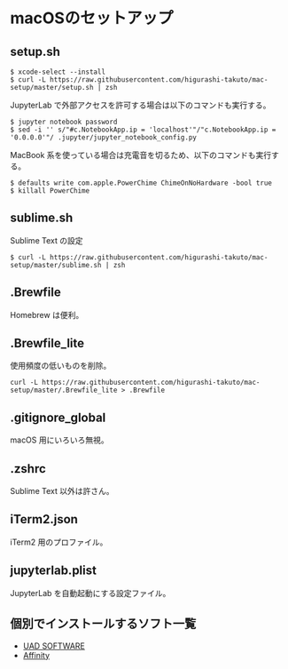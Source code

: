 # macOSのセットアップ
## setup.sh
```console
$ xcode-select --install
$ curl -L https://raw.githubusercontent.com/higurashi-takuto/mac-setup/master/setup.sh | zsh
```

JupyterLab で外部アクセスを許可する場合は以下のコマンドも実行する。
```console
$ jupyter notebook password
$ sed -i '' s/"#c.NotebookApp.ip = 'localhost'"/"c.NotebookApp.ip = '0.0.0.0'"/ .jupyter/jupyter_notebook_config.py
```

MacBook 系を使っている場合は充電音を切るため、以下のコマンドも実行する。
```console
$ defaults write com.apple.PowerChime ChimeOnNoHardware -bool true
$ killall PowerChime
```

## sublime.sh
Sublime Text の設定
```console
$ curl -L https://raw.githubusercontent.com/higurashi-takuto/mac-setup/master/sublime.sh | zsh
```

## .Brewfile
Homebrew は便利。

## .Brewfile_lite
使用頻度の低いものを削除。
```console
curl -L https://raw.githubusercontent.com/higurashi-takuto/mac-setup/master/.Brewfile_lite > .Brewfile
```

## .gitignore_global
macOS 用にいろいろ無視。

## .zshrc
Sublime Text 以外は許さん。

## iTerm2.json
iTerm2 用のプロファイル。

## jupyterlab.plist
JupyterLab を自動起動にする設定ファイル。

## 個別でインストールするソフト一覧
- [UAD SOFTWARE](https://www.uaudio.jp/uad/downloads/)
- [Affinity](https://store.serif.com/ja-jp/account/downloads/)
